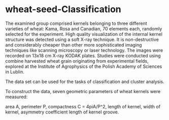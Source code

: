 # wheat-seed-Classification
The examined group comprised kernels belonging to three different varieties of wheat: 
Kama, Rosa and Canadian, 70 elements each, randomly selected for the experiment. 
High quality visualization of the internal kernel structure was detected using a soft X-ray technique. 
It is non-destructive and considerably cheaper than other more sophisticated imaging techniques like 
scanning microscopy or laser technology. The images were recorded on 13x18 cm X-ray KODAK plates.
Studies were conducted using combine harvested wheat grain originating from experimental fields, 
explored at the Institute of Agrophysics of the Polish Academy of Sciences in Lublin.

The data set can be used for the tasks of classification and cluster analysis.

To construct the data, seven geometric parameters of wheat kernels were measured:

area A,
perimeter P,
compactness C = 4piA/P^2,
length of kernel,
width of kernel,
asymmetry coefficient
length of kernel groove.
